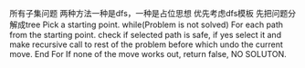 所有子集问题
两种方法一种是dfs，一种是占位思想
优先考虑dfs模板
先把问题分解成tree
Pick a starting point.
while(Problem is not solved)
    For each path from the starting point.
        check if selected path is safe, if yes select it
        and make recursive call to rest of the problem
        before which undo the current move.
    End For
If none of the move works out, return false, NO SOLUTON.
